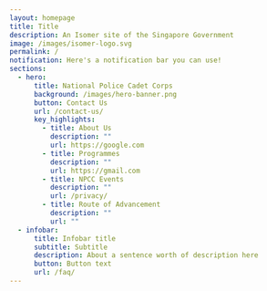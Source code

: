 ```yaml
---
layout: homepage
title: Title
description: An Isomer site of the Singapore Government
image: /images/isomer-logo.svg
permalink: /
notification: Here's a notification bar you can use!
sections:
  - hero:
      title: National Police Cadet Corps
      background: /images/hero-banner.png
      button: Contact Us
      url: /contact-us/
      key_highlights:
        - title: About Us
          description: ""
          url: https://google.com
        - title: Programmes
          description: ""
          url: https://gmail.com
        - title: NPCC Events
          description: ""
          url: /privacy/
        - title: Route of Advancement
          description: ""
          url: ""
  - infobar:
      title: Infobar title
      subtitle: Subtitle
      description: About a sentence worth of description here
      button: Button text
      url: /faq/
---
```


